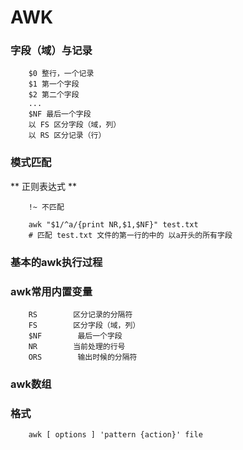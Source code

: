 # AWK


### 字段（域）与记录

        $0 整行，一个记录
        $1 第一个字段
        $2 第二个字段
        ...
        $NF 最后一个字段
        以 FS 区分字段（域，列）
        以 RS 区分记录（行）
        
        

### 模式匹配
        
** 正则表达式 **
        
        !~ 不匹配
        
        awk "$1/^a/{print NR,$1,$NF}" test.txt
        # 匹配 test.txt 文件的第一行的中的 以a开头的所有字段
        
### 基本的awk执行过程


### awk常用内置变量

        RS        区分记录的分隔符
        FS        区分字段（域，列）
        $NF        最后一个字段
        NR        当前处理的行号
        ORS        输出时候的分隔符


### awk数组



### 格式

        
        awk [ options ] 'pattern {action}' file 
